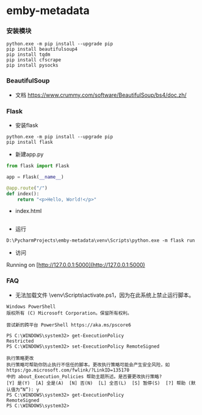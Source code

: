 # emby-metadata

### 安装模块

```shell
python.exe -m pip install --upgrade pip
pip install beautifulsoup4
pip install tqdm
pip install cfscrape
pip install pysocks
```

### BeautifulSoup

- 文档 https://www.crummy.com/software/BeautifulSoup/bs4/doc.zh/

### Flask

- 安装flask

```shell
python.exe -m pip install --upgrade pip
pip install flask
```

- 新建app.py

```python
from flask import Flask

app = Flask(__name__)

@app.route("/")
def index():
    return "<p>Hello, World!</p>"
```

- index.html

```html

```

- 运行

```shell
D:\PycharmProjects\emby-metadata\venv\Scripts\python.exe -m flask run
```

- 访问

Running on [http://127.0.0.1:5000](http://127.0.0.1:5000)

### FAQ

- 无法加载文件 \venv\Scripts\activate.ps1，因为在此系统上禁止运行脚本。

```shell
Windows PowerShell
版权所有 (C) Microsoft Corporation。保留所有权利。

尝试新的跨平台 PowerShell https://aka.ms/pscore6

PS C:\WINDOWS\system32> get-ExecutionPolicy
Restricted
PS C:\WINDOWS\system32> set-ExecutionPolicy RemoteSigned

执行策略更改
执行策略可帮助你防止执行不信任的脚本。更改执行策略可能会产生安全风险，如 https:/go.microsoft.com/fwlink/?LinkID=135170
中的 about_Execution_Policies 帮助主题所述。是否要更改执行策略?
[Y] 是(Y)  [A] 全是(A)  [N] 否(N)  [L] 全否(L)  [S] 暂停(S)  [?] 帮助 (默认值为“N”): y
PS C:\WINDOWS\system32> get-ExecutionPolicy
RemoteSigned
PS C:\WINDOWS\system32>
```
